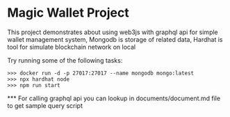 # Magic Wallet Project

This project demonstrates about using web3js with graphql api for simple wallet management system,
Mongodb is storage of related data,
Hardhat is tool for simulate blockchain network on local


Try running some of the following tasks:

```
>>> docker run -d -p 27017:27017 --name mongodb mongo:latest
>>> npx hardhat node
>>> npm run start
```

*** For calling graphql api you can lookup in documents/document.md file to get sample query script